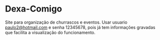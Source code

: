 # Dexa-Comigo
Site para organização de churrascos e eventos.
Usar usuario paulo2@hotmail.com e senha 12345678, pois já tem informações gravadas que facilita a visualização do funcionamento.
